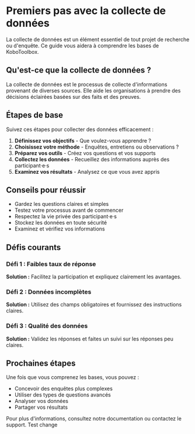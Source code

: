 # Premiers pas avec la collecte de données

La collecte de données est un élément essentiel de tout projet de recherche ou d'enquête. Ce guide vous aidera à comprendre les bases de KoboToolbox.

## Qu'est-ce que la collecte de données ?

La collecte de données est le processus de collecte d'informations provenant de diverses sources. Elle aide les organisations à prendre des décisions éclairées basées sur des faits et des preuves.

## Étapes de base

Suivez ces étapes pour collecter des données efficacement :

1. **Définissez vos objectifs** - Que voulez-vous apprendre ?
2. **Choisissez votre méthode** - Enquêtes, entretiens ou observations ?
3. **Préparez vos outils** - Créez vos questions et vos supports
4. **Collectez les données** - Recueillez des informations auprès des participant·e·s
5. **Examinez vos résultats** - Analysez ce que vous avez appris

## Conseils pour réussir

- Gardez les questions claires et simples
- Testez votre processus avant de commencer
- Respectez la vie privée des participant·e·s
- Stockez les données en toute sécurité
- Examinez et vérifiez vos informations

## Défis courants

### Défi 1 : Faibles taux de réponse
**Solution :** Facilitez la participation et expliquez clairement les avantages.

### Défi 2 : Données incomplètes
**Solution :** Utilisez des champs obligatoires et fournissez des instructions claires.

### Défi 3 : Qualité des données
**Solution :** Validez les réponses et faites un suivi sur les réponses peu claires.

## Prochaines étapes

Une fois que vous comprenez les bases, vous pouvez :
- Concevoir des enquêtes plus complexes
- Utiliser des types de questions avancés
- Analyser vos données
- Partager vos résultats

Pour plus d'informations, consultez notre documentation ou contactez le support.
Test change